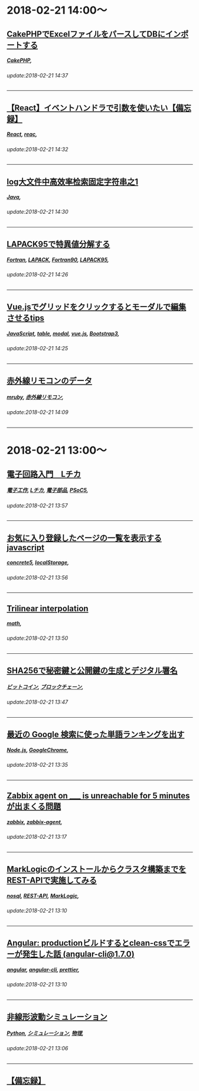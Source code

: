 # 2018-02-21 14:00～
## [CakePHPでExcelファイルをパースしてDBにインポートする](https://qiita.com/taroshin/items/f62bc89c19aa5fd21edc)
##### [CakePHP](https://qiita.com/tags/CakePHP), 
###### update:2018-02-21 14:37
---
## [【React】イベントハンドラで引数を使いたい【備忘録】](https://qiita.com/tsuuuuu_san/items/73747c8b6e6e28f6bd23)
##### [React](https://qiita.com/tags/React), [reac](https://qiita.com/tags/reac), 
###### update:2018-02-21 14:32
---
## [log大文件中高效率检索固定字符串之1](https://qiita.com/souka-90/items/b2bc4ada9c25ba17c52d)
##### [Java](https://qiita.com/tags/Java), 
###### update:2018-02-21 14:30
---
## [LAPACK95で特異値分解する](https://qiita.com/fpy_1000/items/2f67f48f10a8c04832cb)
##### [Fortran](https://qiita.com/tags/Fortran), [LAPACK](https://qiita.com/tags/LAPACK), [Fortran90](https://qiita.com/tags/Fortran90), [LAPACK95](https://qiita.com/tags/LAPACK95), 
###### update:2018-02-21 14:26
---
## [Vue.jsでグリッドをクリックするとモーダルで編集させるtips](https://qiita.com/neco-oyaji/items/429c0eb7915b7410bc7f)
##### [JavaScript](https://qiita.com/tags/JavaScript), [table](https://qiita.com/tags/table), [modal](https://qiita.com/tags/modal), [vue.js](https://qiita.com/tags/vue.js), [Bootstrap3](https://qiita.com/tags/Bootstrap3), 
###### update:2018-02-21 14:25
---
## [赤外線リモコンのデータ](https://qiita.com/yamori813/items/6b69f662dbc9248ca0c6)
##### [mruby](https://qiita.com/tags/mruby), [赤外線リモコン](https://qiita.com/tags/赤外線リモコン), 
###### update:2018-02-21 14:09
---




# 2018-02-21 13:00～
## [電子回路入門　Lチカ ](https://qiita.com/aikawa_YO/items/a3002a0e687d9d6bf3ac)
##### [電子工作](https://qiita.com/tags/電子工作), [Lチカ](https://qiita.com/tags/Lチカ), [電子部品](https://qiita.com/tags/電子部品), [PSoC5](https://qiita.com/tags/PSoC5), 
###### update:2018-02-21 13:57
---
## [お気に入り登録したページの一覧を表示するjavascript](https://qiita.com/ounziw/items/8b32f76d7ae31945bd05)
##### [concrete5](https://qiita.com/tags/concrete5), [localStorage](https://qiita.com/tags/localStorage), 
###### update:2018-02-21 13:56
---
## [Trilinear interpolation](https://qiita.com/uyuutosa/items/f7f1e219fcca73d1b9ac)
##### [math](https://qiita.com/tags/math), 
###### update:2018-02-21 13:50
---
## [SHA256で秘密鍵と公開鍵の生成とデジタル署名](https://qiita.com/kolife/items/57845ec6d97ad15736b2)
##### [ビットコイン](https://qiita.com/tags/ビットコイン), [ブロックチェーン](https://qiita.com/tags/ブロックチェーン), 
###### update:2018-02-21 13:47
---
## [最近の Google 検索に使った単語ランキングを出す](https://qiita.com/elzup/items/dba327a50fad310390dc)
##### [Node.js](https://qiita.com/tags/Node.js), [GoogleChrome](https://qiita.com/tags/GoogleChrome), 
###### update:2018-02-21 13:35
---
## [Zabbix agent on ___ is unreachable for 5 minutes が出まくる問題](https://qiita.com/uterned/items/6d9f9cb83b0a9486e83e)
##### [zabbix](https://qiita.com/tags/zabbix), [zabbix-agent](https://qiita.com/tags/zabbix-agent), 
###### update:2018-02-21 13:17
---
## [MarkLogicのインストールからクラスタ構築までをREST-APIで実施してみる](https://qiita.com/JucoML/items/a67150ed13bf9e5c85d6)
##### [nosql](https://qiita.com/tags/nosql), [REST-API](https://qiita.com/tags/REST-API), [MarkLogic](https://qiita.com/tags/MarkLogic), 
###### update:2018-02-21 13:10
---
## [Angular: productionビルドするとclean-cssでエラーが発生した話 (angular-cli@1.7.0)](https://qiita.com/gen2-gk/items/2672e342d396758c7e37)
##### [angular](https://qiita.com/tags/angular), [angular-cli](https://qiita.com/tags/angular-cli), [prettier](https://qiita.com/tags/prettier), 
###### update:2018-02-21 13:10
---
## [非線形波動シミュレーション](https://qiita.com/Lirimy/items/26fa11bcb5b4309752f6)
##### [Python](https://qiita.com/tags/Python), [シミュレーション](https://qiita.com/tags/シミュレーション), [物理](https://qiita.com/tags/物理), 
###### update:2018-02-21 13:06
---
## [【備忘録】<script type="module">でcredentials付きでJSをロードしたい場合はcrossorigin属性をつける](https://qiita.com/gtk2k/items/3ecae36b5cff0c044491)
##### [JavaScript](https://qiita.com/tags/JavaScript), 
###### update:2018-02-21 13:04
---
## [変数の中身を入れ替える際は分割代入を使うとスマート](https://qiita.com/sanonosa/items/bb8768f5bfd3509732bb)
##### [JavaScript](https://qiita.com/tags/JavaScript), 
###### update:2018-02-21 13:01
---




# 2018-02-21 12:00～
## [改めてHTTPを学ぶ](https://qiita.com/ayacai115/items/cc33c1f1cfe57c3f1d10)
##### [HTTP](https://qiita.com/tags/HTTP), 
###### update:2018-02-21 12:57
---
## [Can't connect to local MySQL server through socket '/tmp/mysql.sock' の解決法](https://qiita.com/rinasan3/items/b6109cfa91fd6a607b9e)
##### [MySQL](https://qiita.com/tags/MySQL), 
###### update:2018-02-21 12:55
---
## [Font Awesome 5 を擬似要素で使う](https://qiita.com/kasaya-mintcode/items/63d2059843f928842755)
##### [FontAwesome](https://qiita.com/tags/FontAwesome), 
###### update:2018-02-21 12:53
---
## [Effective Modern C++を読んだ感想とか](https://qiita.com/mas-yo/items/416325f0a56cda7ba5f8)
##### [C++](https://qiita.com/tags/C++), [C++11](https://qiita.com/tags/C++11), [C++14](https://qiita.com/tags/C++14), 
###### update:2018-02-21 12:45
---
## [警告システム > 「システムの生き血を啜る閾値」に関する案 > chattering対策 | 不感帯時間 | レポートをまとめる](https://qiita.com/7of9/items/63926dd7c167e9edce47)
##### [operation](https://qiita.com/tags/operation), [Notification](https://qiita.com/tags/Notification), [warning](https://qiita.com/tags/warning), [errorMessage](https://qiita.com/tags/errorMessage), [timerEvent](https://qiita.com/tags/timerEvent), 
###### update:2018-02-21 12:41
---
## [ホームページ制作者が思う迷路のようなAWS。AWSに愛を込めた辛口批評。それでもAWSが好き。](https://qiita.com/BBKP/items/16008bfe0fa3c365d1a9)
##### [AWS](https://qiita.com/tags/AWS), [Azure](https://qiita.com/tags/Azure), [gcp](https://qiita.com/tags/gcp), 
###### update:2018-02-21 12:33
---
## [Omise APIを超簡単に使う方法](https://qiita.com/keisuganomise/items/45ea155d7f1ce8ced562)
##### [api](https://qiita.com/tags/api), [omise](https://qiita.com/tags/omise), 
###### update:2018-02-21 12:29
---
## [tsconfig.json：型定義ファイルのエラー対処法](https://qiita.com/hida/items/2ce4d62cbccf38540aec)
##### [.NET](https://qiita.com/tags/.NET), [VisualStudio](https://qiita.com/tags/VisualStudio), [TypeScript](https://qiita.com/tags/TypeScript), [angular](https://qiita.com/tags/angular), [Angular2](https://qiita.com/tags/Angular2), 
###### update:2018-02-21 12:28
---
## [gitの運用ワークフローのメモ（git-flow、github flow等）](https://qiita.com/ta-ke-no-bu/items/a9854deb61419a0d64c7)
##### [Git](https://qiita.com/tags/Git), [初心者](https://qiita.com/tags/初心者), 
###### update:2018-02-21 12:25
---
## [bashのaliasに引数を渡したい](https://qiita.com/grasys-yano/items/ef25b60d01aedc69ff57)
##### [Bash](https://qiita.com/tags/Bash), 
###### update:2018-02-21 12:23
---
## [Microsoft AZURE の画像APIから1000枚以上取得する](https://qiita.com/r34b26/items/cb74877f732e9f8bd2e0)
##### [Python](https://qiita.com/tags/Python), [bing](https://qiita.com/tags/bing), [python3](https://qiita.com/tags/python3), [MicrosoftAzure](https://qiita.com/tags/MicrosoftAzure), 
###### update:2018-02-21 12:11
---
## [Dividing VPC into server zone and DMZ zone with AWS EC2](https://qiita.com/phanithken/items/0eb8497a9eeef96a86fa)
##### [AWS](https://qiita.com/tags/AWS), [EC2](https://qiita.com/tags/EC2), [vpc](https://qiita.com/tags/vpc), 
###### update:2018-02-21 12:11
---
## [du -h -d 1 | sort -h が優勝](https://qiita.com/yugo-yamamoto/items/18939d7cc382b518572b)
##### [Bash](https://qiita.com/tags/Bash), [Linux](https://qiita.com/tags/Linux), 
###### update:2018-02-21 12:01
---
## [休日の偏りについて調べてみた](https://qiita.com/loasnir/items/18345bd2f66189d31fb3)
##### [Ruby](https://qiita.com/tags/Ruby), 
###### update:2018-02-21 12:01
---
## [PowerShellでPDF Fill Form](https://qiita.com/arachan@github/items/ed2fab7d455d3171cef1)
##### [PDF](https://qiita.com/tags/PDF), [form](https://qiita.com/tags/form), [PowerShell](https://qiita.com/tags/PowerShell), [iText](https://qiita.com/tags/iText), 
###### update:2018-02-21 12:01
---




# 2018-02-21 11:00～
## [iframeのonload呼び出し順](https://qiita.com/chan_atsu/items/be19c01f30ced9612bdb)
##### [JavaScript](https://qiita.com/tags/JavaScript), [jQuery](https://qiita.com/tags/jQuery), [iframe](https://qiita.com/tags/iframe), 
###### update:2018-02-21 11:58
---
## [【論文執筆】bibファイルを編集後、一発でpdf本文中の引用番号も変更する（platex + pbibtex + dvipdfmx）](https://qiita.com/narugit/items/5a9aac26958395e96a4c)
##### [LaTeX](https://qiita.com/tags/LaTeX), [TeX](https://qiita.com/tags/TeX), [bibtex](https://qiita.com/tags/bibtex), 
###### update:2018-02-21 11:53
---
## [Slackのユーザープロフィールアイコンを一括ダウンロードする](https://qiita.com/shinichinomura/items/def949e1cbe80c2f695c)
##### [jq](https://qiita.com/tags/jq), [Slack](https://qiita.com/tags/Slack), 
###### update:2018-02-21 11:30
---
## [値を返すブロック](https://qiita.com/niina/items/2be99cf32aeced04ba41)
##### [C++](https://qiita.com/tags/C++), [C++11](https://qiita.com/tags/C++11), [lambda](https://qiita.com/tags/lambda), 
###### update:2018-02-21 11:29
---
## [jMetal解説 - アルゴリズムの設定と実行](https://qiita.com/hokarayai/items/a45fadaf288a699293dc)
##### [Java](https://qiita.com/tags/Java), [jMetal](https://qiita.com/tags/jMetal), 
###### update:2018-02-21 11:27
---
## [新 Qiitaのフィードから特定ユーザーの投稿を非表示にするユーザースクリプト](https://qiita.com/khsk/items/4817baf510812893acf5)
##### [Qiita](https://qiita.com/tags/Qiita), [JavaScript](https://qiita.com/tags/JavaScript), [userscript](https://qiita.com/tags/userscript), [greasemonkey](https://qiita.com/tags/greasemonkey), 
###### update:2018-02-21 11:20
---
## [Unity GPS　LocationServiceStatus.Initializingのままになる](https://qiita.com/ayumegu/items/c2e40a19362d7f0aa0f9)
##### [Unity](https://qiita.com/tags/Unity), [GPS](https://qiita.com/tags/GPS), 
###### update:2018-02-21 11:19
---
## [Ruby の map の中で return すると外側のメソッドを return してしまう](https://qiita.com/kero_uzura/items/55526fe45a400383bb83)
##### [Ruby](https://qiita.com/tags/Ruby), 
###### update:2018-02-21 11:16
---
## [1. クラスター計算機で udocker を利用する: 紹介編](https://qiita.com/percipere/items/6f6ae345e9bd9ce5284c)
##### [Python](https://qiita.com/tags/Python), [docker](https://qiita.com/tags/docker), [udocker](https://qiita.com/tags/udocker), 
###### update:2018-02-21 11:15
---
## [ユーザーの自由発話に対応する Alexa Skill を作る](https://qiita.com/halhorn/items/48998d6b7a166cc905c6)
##### [Alexa](https://qiita.com/tags/Alexa), [AlexaSkillsKit](https://qiita.com/tags/AlexaSkillsKit), 
###### update:2018-02-21 11:08
---




# 2018-02-21 10:00～
## [composerでforkしたリポジトリの新しいバージョンを使用する](https://qiita.com/grohiro/items/fe8729a733b3041be6e0)
##### [Composer](https://qiita.com/tags/Composer), 
###### update:2018-02-21 10:58
---
## [今日学んだターミナルコマンド](https://qiita.com/1042limit/items/7391492418b4b57f8822)
##### [ターミナル](https://qiita.com/tags/ターミナル), 
###### update:2018-02-21 10:56
---
## [ProgressDialogが非推奨(deprecate)になっていた](https://qiita.com/superman9387/items/986df1181554e19d5ce8)
##### [Android](https://qiita.com/tags/Android), [Kotlin](https://qiita.com/tags/Kotlin), [Firebase](https://qiita.com/tags/Firebase), 
###### update:2018-02-21 10:55
---
## [ホスト側のcronでdockerコンテナ内のコマンドを定期実行したい](https://qiita.com/AlFabino_11/items/498e31e1c8b673a5e4c7)
##### [cron](https://qiita.com/tags/cron), [docker-compose](https://qiita.com/tags/docker-compose), 
###### update:2018-02-21 10:54
---
## [ERROR 1067 (42000): Invalid default value for 'created_at'](https://qiita.com/harukingo/items/2af6bf09b0ff742c5513)
##### [MySQL](https://qiita.com/tags/MySQL), [mysql5.7](https://qiita.com/tags/mysql5.7), 
###### update:2018-02-21 10:54
---
## [例のGCEインスタンスでログが大量発生してディスク容量が100%になる問題について](https://qiita.com/donuzium/items/3e5bec2e536060e7d231)
##### [googlecomputeengine](https://qiita.com/tags/googlecomputeengine), [gce](https://qiita.com/tags/gce), [gcp](https://qiita.com/tags/gcp), 
###### update:2018-02-21 10:52
---
## [Apache POIで1ページ内に複数の印刷範囲を設定](https://qiita.com/shogo_kamachi/items/b9ed2ba7da6d73077f94)
##### [Java](https://qiita.com/tags/Java), [Excel](https://qiita.com/tags/Excel), [POI](https://qiita.com/tags/POI), 
###### update:2018-02-21 10:51
---
## [Chart.js でインタラクティブなチャートを作る方法](https://qiita.com/sato_ryu/items/b83eac5c2e1efe29507d)
##### [JavaScript](https://qiita.com/tags/JavaScript), [chart.js](https://qiita.com/tags/chart.js), 
###### update:2018-02-21 10:44
---
## [zabbixでpermission 777のフォルダを見つけたらアラートする](https://qiita.com/uterned/items/33dc56633f8aa51800a9)
##### [Bash](https://qiita.com/tags/Bash), [zabbix](https://qiita.com/tags/zabbix), [monitoring](https://qiita.com/tags/monitoring), [logrotate](https://qiita.com/tags/logrotate), [permission](https://qiita.com/tags/permission), 
###### update:2018-02-21 10:43
---
## [Pythonでseleniumを試してみる(初めてのコード)](https://qiita.com/__init__/items/503de163c9e31068f758)
##### [Selenium](https://qiita.com/tags/Selenium), [初心者](https://qiita.com/tags/初心者), [python3](https://qiita.com/tags/python3), [Pycharm](https://qiita.com/tags/Pycharm), 
###### update:2018-02-21 10:36
---
## [Grepが無い……](https://qiita.com/moitaro/items/f658c8c38b0a0b332496)
##### [WindowsServer](https://qiita.com/tags/WindowsServer), 
###### update:2018-02-21 10:31
---
## [log調査なんかでワンライナーPerlつかうとき用忘備録(正規表現 置換)](https://qiita.com/YOKO-Chance/items/52bb121b406bd11cbd35)
##### [Perl](https://qiita.com/tags/Perl), [正規表現](https://qiita.com/tags/正規表現), [regularexpression](https://qiita.com/tags/regularexpression), 
###### update:2018-02-21 10:28
---
## [CodeIQ 壊れたパスカルの三角形](https://qiita.com/terappy/items/e73f125f10e3ac1750c3)
##### [Python](https://qiita.com/tags/Python), [codeiq](https://qiita.com/tags/codeiq), 
###### update:2018-02-21 10:23
---
## [BimapSourceを利用した様々な形式のTIFFファイルの読み込み](https://qiita.com/takuya19910724/items/9a35a3af09c8650e7bb9)
##### [C#](https://qiita.com/tags/C#), [WPF](https://qiita.com/tags/WPF), [TIFF](https://qiita.com/tags/TIFF), 
###### update:2018-02-21 10:12
---
## [UIPageViewControllerの謎の空白](https://qiita.com/nmisawa/items/10b3738206a1a49163ab)
##### [Objective-C](https://qiita.com/tags/Objective-C), [UIPageControl](https://qiita.com/tags/UIPageControl), [UIPageViewController](https://qiita.com/tags/UIPageViewController), 
###### update:2018-02-21 10:07
---




# 2018-02-21 09:00～
## [Dockerを触ってみる](https://qiita.com/skanehira/items/3c3e1fbb6d022d12e2a5)
##### [docker](https://qiita.com/tags/docker), [仮想化](https://qiita.com/tags/仮想化), [docker-compose](https://qiita.com/tags/docker-compose), [コンテナ](https://qiita.com/tags/コンテナ), 
###### update:2018-02-21 09:56
---
## [AWS SDK for Rubyのクライアントをスタブ化する](https://qiita.com/Y_uuu/items/4ce4cfdec1334cacaa49)
##### [Ruby](https://qiita.com/tags/Ruby), [aws-sdk](https://qiita.com/tags/aws-sdk), 
###### update:2018-02-21 09:52
---
## [大きいデータに対するクエリを複数回に分ける方法](https://qiita.com/naoko_s/items/e88928a95bb7f76e1bf0)
##### [Node.js](https://qiita.com/tags/Node.js), [AWS](https://qiita.com/tags/AWS), 
###### update:2018-02-21 09:52
---
## [Swift4 CodableでJsonデータの値をネストさせてエンコードする](https://qiita.com/SatoTakeshiX/items/caa7ac3373ffe1d6d943)
##### [Swift](https://qiita.com/tags/Swift), [Codable](https://qiita.com/tags/Codable), 
###### update:2018-02-21 09:51
---
## [postgresqlで値を切り捨てで取得する方法](https://qiita.com/nobuhiro-kobayashi/items/b19d37de83abdb845a89)
##### [SQL](https://qiita.com/tags/SQL), [PostgreSQL](https://qiita.com/tags/PostgreSQL), 
###### update:2018-02-21 09:42
---
## [【シェルスクリプト】コマンドの有無による条件分岐](https://qiita.com/8ayac/items/b6b6f0a385d08659316b)
##### [ShellScript](https://qiita.com/tags/ShellScript), [プログラミング](https://qiita.com/tags/プログラミング), [シェルスクリプト](https://qiita.com/tags/シェルスクリプト), 
###### update:2018-02-21 09:40
---
## [Cloud Functions for FirebaseでサーバレスでGitHubのメンションをSlackに通知する](https://qiita.com/kikunantoka/items/50d395380e60dc82da27)
##### [JavaScript](https://qiita.com/tags/JavaScript), [GitHub](https://qiita.com/tags/GitHub), [Slack](https://qiita.com/tags/Slack), [Firebase](https://qiita.com/tags/Firebase), [cloudfunctions](https://qiita.com/tags/cloudfunctions), 
###### update:2018-02-21 09:30
---
## [別ブックへのリンクはどこ？](https://qiita.com/yfujii01/items/954e316b02e4745e908f)
##### [Excel](https://qiita.com/tags/Excel), 
###### update:2018-02-21 09:30
---
## [LinkIt Smart 7688 用 OpenWRTのコンパイル方法](https://qiita.com/onystr/items/58918cb18a5888b74e64)
##### [openwrt](https://qiita.com/tags/openwrt), 
###### update:2018-02-21 09:07
---




# 2018-02-21 08:00～
## [homebrew導入時エラーについて](https://qiita.com/midoriya/items/7be81e8d37d6a0810df9)
##### [Mac](https://qiita.com/tags/Mac), [curl](https://qiita.com/tags/curl), [homebrew](https://qiita.com/tags/homebrew), 
###### update:2018-02-21 08:57
---
## [[Salesforce][WebDriverIO][XPath] SFDC の項目を参照する XPath サンプル](https://qiita.com/frx_shinchi/items/7154364ad2201de8535c)
##### [xpath](https://qiita.com/tags/xpath), [Salesforce](https://qiita.com/tags/Salesforce), [force.com](https://qiita.com/tags/force.com), [WebdriverIO](https://qiita.com/tags/WebdriverIO), [selector](https://qiita.com/tags/selector), 
###### update:2018-02-21 08:32
---
## [Power BIのDAXで割り算をするときは"+ 0"を追加しておくと便利](https://qiita.com/quincedaddy/items/6a90c6c0da829dd59584)
##### [PowerBI](https://qiita.com/tags/PowerBI), [DAX](https://qiita.com/tags/DAX), 
###### update:2018-02-21 08:31
---
## [Chrome DevToolsで変更したCSSを保存する方法](https://qiita.com/ezawa800/items/b3b1a6261a4167bf6246)
##### [CSS](https://qiita.com/tags/CSS), [Chrome](https://qiita.com/tags/Chrome), [chrome-extension](https://qiita.com/tags/chrome-extension), [ChromeDevTool](https://qiita.com/tags/ChromeDevTool), 
###### update:2018-02-21 08:30
---
## [Angularで作るER DIAGRAM TOOL - 第一回　Cloud9へAngularをインストールする](https://qiita.com/dog-ears/items/f9754647d727f64a1876)
##### [angular](https://qiita.com/tags/angular), [cloud9](https://qiita.com/tags/cloud9), [ER図](https://qiita.com/tags/ER図), 
###### update:2018-02-21 08:27
---
## [MemoryEnhancer > MEGLV > UI > 音声によるコマンド受付の応答 | sayコマンドのセットアップ(Ubuntu 16.04 LTS)](https://qiita.com/7of9/items/11659f3f7038e00b7a78)
##### [UI](https://qiita.com/tags/UI), [setup](https://qiita.com/tags/setup), [Sound](https://qiita.com/tags/Sound), [borgSensorSystem1](https://qiita.com/tags/borgSensorSystem1), 
###### update:2018-02-21 08:25
---




# 2018-02-21 07:00～
## [DockerをつかってZendFramework3+mysqlの環境を構築する](https://qiita.com/Juju_62q/items/374805e91b03e4e6f686)
##### [PHP](https://qiita.com/tags/PHP), [ZendFramework](https://qiita.com/tags/ZendFramework), [Linux](https://qiita.com/tags/Linux), [MySQL](https://qiita.com/tags/MySQL), [docker](https://qiita.com/tags/docker), 
###### update:2018-02-21 07:59
---
## [Alibaba Cloud OSS Image Serviceをさわってみた](https://qiita.com/sirotosiko/items/7aff233b861b035271f9)
##### [AlibabaCloud](https://qiita.com/tags/AlibabaCloud), 
###### update:2018-02-21 07:50
---
## [[Node.js] オブジェクトから特定の key-value だけ抜き出したオブジェクトを作る](https://qiita.com/shinchit/items/e627cee3be9dd5f3926c)
##### [JavaScript](https://qiita.com/tags/JavaScript), [Node.js](https://qiita.com/tags/Node.js), [lodash](https://qiita.com/tags/lodash), 
###### update:2018-02-21 07:36
---
## [try!Swift2018をcatchしたくて、色々調べてみる(Responder Chainの仕組み)](https://qiita.com/sztk1209/items/5a75fbd903de4a474b1d)
##### [Swift](https://qiita.com/tags/Swift), 
###### update:2018-02-21 07:35
---
## [ブロックチェーン・量子コンピュータ・人工知能のおさらいと共進化について](https://qiita.com/lucas29liao/items/7216e4af66eb9d055cc1)
##### [機械学習](https://qiita.com/tags/機械学習), [Blockchain](https://qiita.com/tags/Blockchain), [人工知能](https://qiita.com/tags/人工知能), [量子コンピュータ](https://qiita.com/tags/量子コンピュータ), [ブロックチェーン](https://qiita.com/tags/ブロックチェーン), 
###### update:2018-02-21 07:01
---




# 2018-02-21 06:00～
## [Word2Vecの学習済み日本語モデルを読み込んで使う](https://qiita.com/utarumo/items/6570973c090c6f0cb060)
##### [model](https://qiita.com/tags/model), [unicode](https://qiita.com/tags/unicode), [gensim](https://qiita.com/tags/gensim), [word2vec](https://qiita.com/tags/word2vec), [UnicodeDecodeError](https://qiita.com/tags/UnicodeDecodeError), 
###### update:2018-02-21 06:50
---
## [Rustのpiston_windowのループをmatchで処理する最新の書き方](https://qiita.com/glaceef/items/1bc5377d3b5334bf95ad)
##### [rust](https://qiita.com/tags/rust), [piston](https://qiita.com/tags/piston), [piston_window](https://qiita.com/tags/piston_window), 
###### update:2018-02-21 06:48
---




# 2018-02-21 05:00～
## [IntelliJ+Dockerでlocalを汚さず開発](https://qiita.com/darai0512/items/b3144e60c165d1810632)
##### [Python](https://qiita.com/tags/Python), [IntelliJ](https://qiita.com/tags/IntelliJ), [docker](https://qiita.com/tags/docker), [docker-compose](https://qiita.com/tags/docker-compose), 
###### update:2018-02-21 05:12
---




# 2018-02-21 04:00～
## [railsでhome画面のrouting-controller-viewを設定する](https://qiita.com/kitomo/items/4a31353888b4d0b22b3e)
##### [Rails](https://qiita.com/tags/Rails), [view](https://qiita.com/tags/view), [初心者](https://qiita.com/tags/初心者), [controller](https://qiita.com/tags/controller), [Routing](https://qiita.com/tags/Routing), 
###### update:2018-02-21 04:47
---
## [ Live((HD))*Chelsea vs Barcelona Live (Soccer) ONLINE TV](https://qiita.com/livetv/items/fa038c0d8adda6e6c38b)
##### [live,soccer.tv,](https://qiita.com/tags/live,soccer.tv,), 
###### update:2018-02-21 04:45
---
## [ Live((HD))*Bayern Munich vs Besiktas Live (Soccer) ONLINE TV](https://qiita.com/livetv/items/dbf74ac56d87018cf4c0)
##### [live,soccer.tv,](https://qiita.com/tags/live,soccer.tv,), 
###### update:2018-02-21 04:38
---
## [LIVE*(H/D)*Barcelona vs Chelsea Live Streaming | 2018](https://qiita.com/livetv/items/8f3d9af20d785fb6e937)
##### [live,soccer.tv,](https://qiita.com/tags/live,soccer.tv,), 
###### update:2018-02-21 04:36
---




# 2018-02-21 03:00～
## [[Unity] 扇状の範囲を可視化したかった](https://qiita.com/Egliss/items/3dd6fad0a7f183d47f45)
##### [C#](https://qiita.com/tags/C#), [Unity](https://qiita.com/tags/Unity), [UnityEditor](https://qiita.com/tags/UnityEditor), [Gizmo](https://qiita.com/tags/Gizmo), 
###### update:2018-02-21 03:53
---
## [The name org.freedesktop.PolicyKit1 was not provided by any .service files](https://qiita.com/CloudRemix/items/d2a4cd1b22b6a93e7cdd)
##### [RaspberryPi](https://qiita.com/tags/RaspberryPi), [raspbian](https://qiita.com/tags/raspbian), 
###### update:2018-02-21 03:29
---
## [Viが終了できない（E20: Mark not set）](https://qiita.com/CloudRemix/items/ffae8658db0cfae59982)
##### [Vim](https://qiita.com/tags/Vim), [vi](https://qiita.com/tags/vi), 
###### update:2018-02-21 03:21
---
## [Vi で方向キーを押すとABCDになる](https://qiita.com/CloudRemix/items/681d5b4e5eda809fecac)
##### [Vim](https://qiita.com/tags/Vim), [vi](https://qiita.com/tags/vi), 
###### update:2018-02-21 03:13
---
## [移行アシスタントでデータ移行したファイルが開けない (OSX High Sierra)](https://qiita.com/yuyhiraka/items/df8672130a6b5ef6b961)
##### [Mac](https://qiita.com/tags/Mac), [MacOSX](https://qiita.com/tags/MacOSX), [トラブルシューティング](https://qiita.com/tags/トラブルシューティング), [移行](https://qiita.com/tags/移行), 
###### update:2018-02-21 03:12
---




# 2018-02-21 02:00～
## [Node.js, Express, sequelize, React で始めるモダン WEB アプリケーション入門（Express/sequelize編）](https://qiita.com/tatsurou313/items/2ba0387806b07f442b8c)
##### [Node.js](https://qiita.com/tags/Node.js), [Express](https://qiita.com/tags/Express), [sequelize](https://qiita.com/tags/sequelize), [pug](https://qiita.com/tags/pug), 
###### update:2018-02-21 02:50
---
## [[iOS] ボタンのクリックイベントを別クラスで拾う](https://qiita.com/sensuikan1973/items/9773cbfd8067c19080b8)
##### [iOS](https://qiita.com/tags/iOS), [Swift](https://qiita.com/tags/Swift), 
###### update:2018-02-21 02:24
---
## [IonicでOSに依存しないファイル選択・読み込み](https://qiita.com/ice_tea_neko/items/1bb8e3b91fdf2ca4805f)
##### [JavaScript](https://qiita.com/tags/JavaScript), [Cordova](https://qiita.com/tags/Cordova), [TypeScript](https://qiita.com/tags/TypeScript), [ionic](https://qiita.com/tags/ionic), 
###### update:2018-02-21 02:23
---




# 2018-02-21 01:00～
## [Expo で Firebase Authentication で認証する](https://qiita.com/mizchi/items/d21b792e1b9ca5a00546)
##### [react-native](https://qiita.com/tags/react-native), [expo](https://qiita.com/tags/expo), 
###### update:2018-02-21 01:57
---
## [CodeIQ 集合写真できれいに写る配置は何通り？](https://qiita.com/terappy/items/c23b12ba1966db24de27)
##### [Python](https://qiita.com/tags/Python), [codeiq](https://qiita.com/tags/codeiq), 
###### update:2018-02-21 01:54
---
## [gnuplotでオセロっぽい図を作る方法](https://qiita.com/hikaruri/items/ae131e2d084c4c75791e)
##### [gnuplot](https://qiita.com/tags/gnuplot), [物理学](https://qiita.com/tags/物理学), [量子力学](https://qiita.com/tags/量子力学), 
###### update:2018-02-21 01:52
---
## [JavaScriptのプロトタイプチェーン（継承）について　ES6のclass](https://qiita.com/maron8676/items/50e91b9f7d26c6f52926)
##### [JavaScript](https://qiita.com/tags/JavaScript), 
###### update:2018-02-21 01:48
---
## [RailsでのTwitter認証。](https://qiita.com/puremoru0315/items/f1d459b663fd3b715dee)
##### [Ruby](https://qiita.com/tags/Ruby), [Rails](https://qiita.com/tags/Rails), [Heroku](https://qiita.com/tags/Heroku), [TwitterAPI](https://qiita.com/tags/TwitterAPI), 
###### update:2018-02-21 01:38
---
## [[python]DataFrameを利用して既存Excelファイルのシートを編集・追加する方法](https://qiita.com/hasepy/items/909c72e63bef0e37570b)
##### [Excel](https://qiita.com/tags/Excel), [pandas](https://qiita.com/tags/pandas), [python3](https://qiita.com/tags/python3), [DataFrame](https://qiita.com/tags/DataFrame), 
###### update:2018-02-21 01:33
---
## [webpack3で作る開発環境(webpack + sass + autoprefixer)](https://qiita.com/nisshy0516/items/82f9378272b35896873c)
##### [JavaScript](https://qiita.com/tags/JavaScript), [Sass](https://qiita.com/tags/Sass), [scss](https://qiita.com/tags/scss), [webpack](https://qiita.com/tags/webpack), 
###### update:2018-02-21 01:20
---
## [PhpStormのExternal Toolsをフル活用しよう](https://qiita.com/albyte/items/d0790dfbd28e6c40ec57)
##### [PhpStorm](https://qiita.com/tags/PhpStorm), [IntelliJ](https://qiita.com/tags/IntelliJ), [ExternalTools](https://qiita.com/tags/ExternalTools), 
###### update:2018-02-21 01:16
---
## [SpringのRestTemplateで巨大ファイルアップロードを実現する方法](https://qiita.com/5zm/items/fafef7885c43bac13011)
##### [Java](https://qiita.com/tags/Java), [spring](https://qiita.com/tags/spring), [upload](https://qiita.com/tags/upload), [アップロード](https://qiita.com/tags/アップロード), [RestTemplate](https://qiita.com/tags/RestTemplate), 
###### update:2018-02-21 01:06
---
## [React始めました〜④TypeScriptで書いててつまづいた点](https://qiita.com/niconyan/items/cc0f8e4001cbda20bc75)
##### [TypeScript](https://qiita.com/tags/TypeScript), [react.js](https://qiita.com/tags/react.js), [React](https://qiita.com/tags/React), 
###### update:2018-02-21 01:05
---
## [Inspire people by Making a Killer Logo Online for Free](https://qiita.com/MsnGeo/items/8873ec6b039617d4d659)
##### [logo](https://qiita.com/tags/logo), [free](https://qiita.com/tags/free), 
###### update:2018-02-21 01:04
---
## [zshの環境をoh-my-zshからPreztoに乗り換える](https://qiita.com/andooown/items/9cd6972e08ff95793eac)
##### [Zsh](https://qiita.com/tags/Zsh), [shell](https://qiita.com/tags/shell), [ターミナル](https://qiita.com/tags/ターミナル), [oh-my-zsh](https://qiita.com/tags/oh-my-zsh), [Prezto](https://qiita.com/tags/Prezto), 
###### update:2018-02-21 01:03
---




# 2018-02-21 00:00～
## [Drupal8　メールアドレス項目を必須チェックにする](https://qiita.com/t__k0078/items/b02f8d70b689cd8d7168)
##### [PHP](https://qiita.com/tags/PHP), [CMS](https://qiita.com/tags/CMS), [Drupal](https://qiita.com/tags/Drupal), [Drupal8](https://qiita.com/tags/Drupal8), 
###### update:2018-02-21 00:56
---
## [C の翻訳限界](https://qiita.com/yuki12/items/26994416162b54c811a1)
##### [C](https://qiita.com/tags/C), 
###### update:2018-02-21 00:42
---
## [Fortranプログラムでterminalのコマンドを使う方法](https://qiita.com/fpy_1000/items/a097d1e025274df12b16)
##### [Fortran](https://qiita.com/tags/Fortran), [Fortran90](https://qiita.com/tags/Fortran90), 
###### update:2018-02-21 00:39
---
## [ReasonML雑感](https://qiita.com/soebosi/items/57f96ff029f2910c57d5)
##### [reasonml](https://qiita.com/tags/reasonml), 
###### update:2018-02-21 00:38
---
## [proxyを利用した状態管理ツールを試してみた](https://qiita.com/am_nimitz3/items/f9f4999115d648f4b83f)
##### [JavaScript](https://qiita.com/tags/JavaScript), 
###### update:2018-02-21 00:36
---
## [Rails用のちょっとしたAtom拡張を書いた](https://qiita.com/ykpythemind/items/a65f24c59b9311c57163)
##### [Rails](https://qiita.com/tags/Rails), [ATOM](https://qiita.com/tags/ATOM), 
###### update:2018-02-21 00:34
---
## [IBM Cloud ではじめるAlfresco お試し環境:k8s編(1)](https://qiita.com/kolinz/items/1eae9ca4ceb8514871a2)
##### [kubernetes](https://qiita.com/tags/kubernetes), [お試し](https://qiita.com/tags/お試し), [Alfresco](https://qiita.com/tags/Alfresco), [ibmcloud](https://qiita.com/tags/ibmcloud), [IBM-Cloud](https://qiita.com/tags/IBM-Cloud), 
###### update:2018-02-21 00:22
---
## [キータ始めました](https://qiita.com/timetam1/items/ff696f2325b2c654b40c)
##### [PHP](https://qiita.com/tags/PHP), [インストール](https://qiita.com/tags/インストール), [pear](https://qiita.com/tags/pear), 
###### update:2018-02-21 00:18
---
## [C# の ref まとめ](https://qiita.com/wipiano/items/3462286fcff4df0d2aad)
##### [C#](https://qiita.com/tags/C#), [ref](https://qiita.com/tags/ref), [out](https://qiita.com/tags/out), [C#7](https://qiita.com/tags/C#7), [C#7.2](https://qiita.com/tags/C#7.2), 
###### update:2018-02-21 00:17
---
## [emacs+fcitxで日本語入力ができない](https://qiita.com/lisp719/items/ec7c4512210fa18f6c1a)
##### [Emacs](https://qiita.com/tags/Emacs), [archLinux](https://qiita.com/tags/archLinux), [Fcitx](https://qiita.com/tags/Fcitx), 
###### update:2018-02-21 00:16
---
## [PyinstallerでOpenCVとPyQt5をEXE化する(Windows編)](https://qiita.com/matsu_mh/items/789ae0fa7bfacbdc5829)
##### [Python](https://qiita.com/tags/Python), [OpenCV](https://qiita.com/tags/OpenCV), [PyQt5](https://qiita.com/tags/PyQt5), [Anaconda](https://qiita.com/tags/Anaconda), [PyInstaller](https://qiita.com/tags/PyInstaller), 
###### update:2018-02-21 00:16
---
## [CodableでCamelCase⇄SnakeCaseの変換を行う（keyDecodingStrategy/keyEncodingStrategy）](https://qiita.com/iganin/items/6c6a588dd73731097698)
##### [iOS](https://qiita.com/tags/iOS), [Swift](https://qiita.com/tags/Swift), 
###### update:2018-02-21 00:12
---
## [PHPでガチャ](https://qiita.com/horikeso/items/15f36950fd28ebb889f2)
##### [PHP](https://qiita.com/tags/PHP), [ガチャ](https://qiita.com/tags/ガチャ), 
###### update:2018-02-21 00:09
---



















